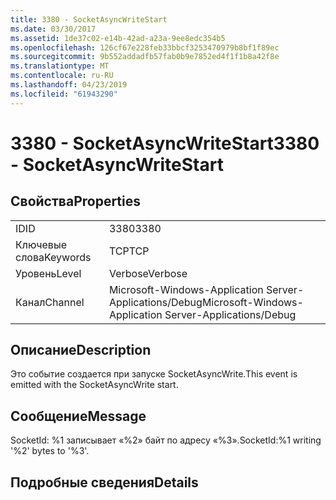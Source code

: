 ```yaml
---
title: 3380 - SocketAsyncWriteStart
ms.date: 03/30/2017
ms.assetid: 1de37c02-e14b-42ad-a23a-9ee8edc354b5
ms.openlocfilehash: 126cf67e228feb33bbcf3253470979b8bf1f89ec
ms.sourcegitcommit: 9b552addadfb57fab0b9e7852ed4f1f1b8a42f8e
ms.translationtype: MT
ms.contentlocale: ru-RU
ms.lasthandoff: 04/23/2019
ms.locfileid: "61943290"
---
```

# <a name="3380---socketasyncwritestart"></a><span data-ttu-id="b760d-102">3380 - SocketAsyncWriteStart</span><span class="sxs-lookup"><span data-stu-id="b760d-102">3380 - SocketAsyncWriteStart</span></span>
## <a name="properties"></a><span data-ttu-id="b760d-103">Свойства</span><span class="sxs-lookup"><span data-stu-id="b760d-103">Properties</span></span>  
  
|||  
|-|-|  
|<span data-ttu-id="b760d-104">ID</span><span class="sxs-lookup"><span data-stu-id="b760d-104">ID</span></span>|<span data-ttu-id="b760d-105">3380</span><span class="sxs-lookup"><span data-stu-id="b760d-105">3380</span></span>|  
|<span data-ttu-id="b760d-106">Ключевые слова</span><span class="sxs-lookup"><span data-stu-id="b760d-106">Keywords</span></span>|<span data-ttu-id="b760d-107">TCP</span><span class="sxs-lookup"><span data-stu-id="b760d-107">TCP</span></span>|  
|<span data-ttu-id="b760d-108">Уровень</span><span class="sxs-lookup"><span data-stu-id="b760d-108">Level</span></span>|<span data-ttu-id="b760d-109">Verbose</span><span class="sxs-lookup"><span data-stu-id="b760d-109">Verbose</span></span>|  
|<span data-ttu-id="b760d-110">Канал</span><span class="sxs-lookup"><span data-stu-id="b760d-110">Channel</span></span>|<span data-ttu-id="b760d-111">Microsoft-Windows-Application Server-Applications/Debug</span><span class="sxs-lookup"><span data-stu-id="b760d-111">Microsoft-Windows-Application Server-Applications/Debug</span></span>|  
  
## <a name="description"></a><span data-ttu-id="b760d-112">Описание</span><span class="sxs-lookup"><span data-stu-id="b760d-112">Description</span></span>  
 <span data-ttu-id="b760d-113">Это событие создается при запуске SocketAsyncWrite.</span><span class="sxs-lookup"><span data-stu-id="b760d-113">This event is emitted with the SocketAsyncWrite start.</span></span>  
  
## <a name="message"></a><span data-ttu-id="b760d-114">Сообщение</span><span class="sxs-lookup"><span data-stu-id="b760d-114">Message</span></span>  
 <span data-ttu-id="b760d-115">SocketId: %1 записывает «%2» байт по адресу «%3».</span><span class="sxs-lookup"><span data-stu-id="b760d-115">SocketId:%1 writing '%2' bytes to '%3'.</span></span>  
  
## <a name="details"></a><span data-ttu-id="b760d-116">Подробные сведения</span><span class="sxs-lookup"><span data-stu-id="b760d-116">Details</span></span>
